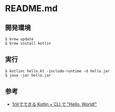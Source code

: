 # README.md

## 開発環境
```
$ brew update
$ brew install kotlin
```

## 実行
```
$ kotlinc hello.kt -include-runtime -d hello.jar
$ java -jar hello.jar
```

## 参考
- [5分でできる Kotlin + CLI で "Hello, World!"](https://qiita.com/takuhiro/items/994a99611c97550a5d68)
